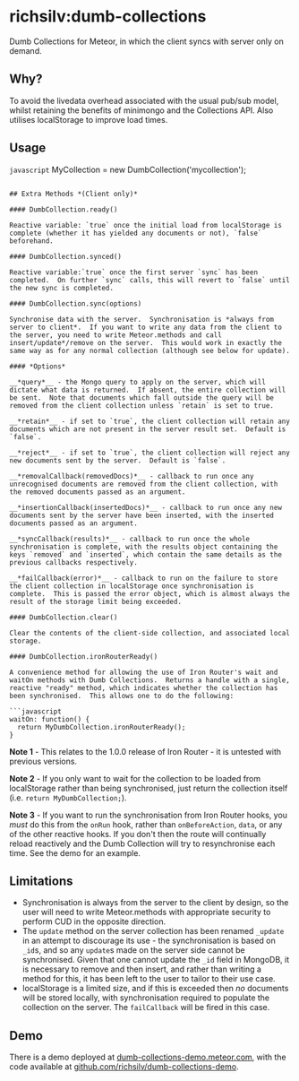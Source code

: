 richsilv:dumb-collections
=======================

Dumb Collections for Meteor, in which the client syncs with server only on demand.

## Why?

To avoid the livedata overhead associated with the usual pub/sub model, whilst retaining the benefits of minimongo and the Collections API.  Also utilises localStorage to improve load times.

## Usage

```javascript```
MyCollection = new DumbCollection('mycollection');
```

## Extra Methods *(Client only)*

#### DumbCollection.ready()

Reactive variable: `true` once the initial load from localStorage is complete (whether it has yielded any documents or not), `false` beforehand.

#### DumbCollection.synced()

Reactive variable:`true` once the first server `sync` has been completed.  On further `sync` calls, this will revert to `false` until the new sync is completed.

#### DumbCollection.sync(options)

Synchronise data with the server.  Synchronisation is *always from server to client*.  If you want to write any data from the client to the server, you need to write Meteor.methods and call insert/update*/remove on the server.  This would work in exactly the same way as for any normal collection (although see below for update).

#### *Options*

__*query*__ - the Mongo query to apply on the server, which will dictate what data is returned.  If absent, the entire collection will be sent.  Note that documents which fall outside the query will be removed from the client collection unless `retain` is set to true.

__*retain*__ - if set to `true`, the client collection will retain any documents which are not present in the server result set.  Default is `false`.

__*reject*__ - if set to `true`, the client collection will reject any new documents sent by the server.  Default is `false`.

__*removalCallback(removedDocs)*__ - callback to run once any unrecognised documents are removed from the client collection, with the removed documents passed as an argument.

__*insertionCallback(insertedDocs)*__ - callback to run once any new documents sent by the server have been inserted, with the inserted documents passed as an argument.

__*syncCallback(results)*__ - callback to run once the whole synchronisation is complete, with the results object containing the keys `removed` and `inserted`, which contain the same details as the previous callbacks respectively.

__*failCallback(error)*__ - callback to run on the failure to store the client collection in localStorage once synchronisation is complete.  This is passed the error object, which is almost always the result of the storage limit being exceeded.

#### DumbCollection.clear()

Clear the contents of the client-side collection, and associated local storage.

#### DumbCollection.ironRouterReady()

A convenience method for allowing the use of Iron Router's wait and waitOn methods with Dumb Collections.  Returns a handle with a single, reactive "ready" method, which indicates whether the collection has been synchronised.  This allows one to do the following:

```javascript
waitOn: function() {
  return MyDumbCollection.ironRouterReady();
}
```

**Note 1** - This relates to the 1.0.0 release of Iron Router - it is untested with previous versions.

**Note 2** - If you only want to wait for the collection to be loaded from localStorage rather than being synchronised, just return the collection itself (i.e. `return MyDumbCollection;`).

**Note 3** - If you want to run the synchronisation from Iron Router hooks, you *must* do this from the `onRun` hook, rather than `onBeforeAction`, `data`, or any of the other reactive hooks.  If you don't then the route will continually reload reactively and the Dumb Collection will try to resynchronise each time.  See the demo for an example.

## Limitations

* Synchronisation is always from the server to the client by design, so the user will need to write Meteor.methods with appropriate security to perform CUD in the opposite direction.
* The `update` method on the server collection has been renamed `_update` in an attempt to discourage its use - the synchronisation is based on `_id`s, and so any `update`s made on the server side cannot be synchronised.  Given that one cannot update the `_id` field in MongoDB, it is necessary to remove and then insert, and rather than writing a method for this, it has been left to the user to tailor to their use case.
* localStorage is a limited size, and if this is exceeded then *no* documents will be stored locally, with synchronisation required to populate the collection on the server.  The `failCallback` will be fired in this case.

## Demo

There is a demo deployed at [dumb-collections-demo.meteor.com](http://dumb-collections-demo.meteor.com), with the code available at [github.com/richsilv/dumb-collections-demo](https://github.com/richsilv/dumb-collections-demo).
